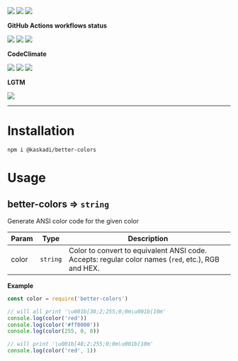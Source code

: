 ![](https://img.shields.io/github/package-json/v/kaskadi/better-colors)
![](https://img.shields.io/badge/code--style-standard-blue)
![](https://img.shields.io/github/license/kaskadi/better-colors?color=blue)

**GitHub Actions workflows status**

[![](https://img.shields.io/github/workflow/status/kaskadi/better-colors/publish?label=publish&logo=npm)](https://github.com/kaskadi/better-colors/actions?query=workflow%3Apublish)
[![](https://img.shields.io/github/workflow/status/kaskadi/better-colors/build?label=build&logo=mocha)](https://github.com/kaskadi/better-colors/actions?query=workflow%3Abuild)
[![](https://img.shields.io/github/workflow/status/kaskadi/better-colors/generate-docs?label=docs&logo=read-the-docs)](https://github.com/kaskadi/better-colors/actions?query=workflow%3Agenerate-docs)

**CodeClimate**

[![](https://img.shields.io/codeclimate/maintainability/kaskadi/better-colors?label=maintainability&logo=Code%20Climate)](https://codeclimate.com/github/kaskadi/better-colors)
[![](https://img.shields.io/codeclimate/tech-debt/kaskadi/better-colors?label=technical%20debt&logo=Code%20Climate)](https://codeclimate.com/github/kaskadi/better-colors)
[![](https://img.shields.io/codeclimate/coverage/kaskadi/better-colors?label=test%20coverage&logo=Code%20Climate)](https://codeclimate.com/github/kaskadi/better-colors)

**LGTM**

[![](https://img.shields.io/lgtm/grade/javascript/github/kaskadi/better-colors?label=code%20quality&logo=LGTM)](https://lgtm.com/projects/g/kaskadi/better-colors/?mode=list&logo=LGTM)

****

# Installation

```
npm i @kaskadi/better-colors
```

# Usage

<a name="module_better-colors"></a>

## better-colors ⇒ <code>string</code>
Generate ANSI color code for the given color


| Param | Type | Description |
| --- | --- | --- |
| color | <code>string</code> | Color to convert to equivalent ANSI code. Accepts: regular color names (`red`, etc.), RGB and HEX. |

**Example**  
```js
const color = require('better-colors')

// will all print '\u001b[38;2;255;0;0m\u001b[10m'
console.log(color('red'))
console.log(color('#ff0000'))
console.log(color(255, 0, 0))

// will print '\u001b[48;2;255;0;0m\u001b[10m'
console.log(color('red', 1))
```